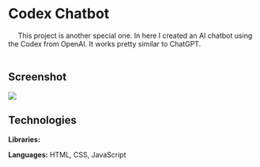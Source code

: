 # Codex Chatbot

&nbsp;&nbsp;&nbsp;&nbsp;&nbsp;This project is another special one. In here I created an AI chatbot using the Codex from OpenAI. It works pretty similar to ChatGPT. <br> <br>

## Screenshot

![](/assets/screenshot.png)

## Technologies

**Libraries:** 

**Languages:** HTML, CSS, JavaScript